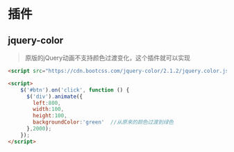 # 插件

## jquery-color

> 原版的jQuery动画不支持颜色过渡变化，这个插件就可以实现

```html
<script src="https://cdn.bootcss.com/jquery-color/2.1.2/jquery.color.js"></script>

<script>
    $('#btn').on('click', function () {
      $('div').animate({
        left:800,
        width:100,
        height:100,
        backgroundColor:'green'  //从原来的颜色过渡到绿色
      },2000);
    });
</script>


```

